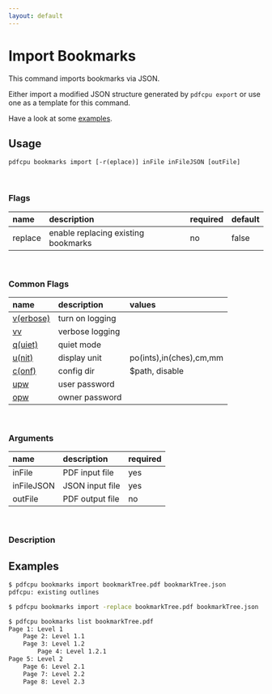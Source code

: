 ```yaml
---
layout: default
---
```


# Import Bookmarks

This command imports bookmarks via JSON.

Either import a modified JSON structure generated by `pdfcpu export`
or use one as a template for this command.

Have a look at some [examples](#examples).

## Usage

```
pdfcpu bookmarks import [-r(eplace)] inFile inFileJSON [outFile]
```

<br>

### Flags

| name      | description    | required | default
|:----------|:---------------|:---------|:-------
| replace   | enable replacing existing bookmarks        | no       | false

<br>

### Common Flags

| name                                            | description     | values
|:------------------------------------------------|:----------------|:-------
| [v(erbose)](../getting_started/common_flags.md) | turn on logging |
| [vv](../getting_started/common_flags.md)        | verbose logging |
| [q(uiet)](../getting_started/common_flags.md)   | quiet mode      |
| [u(nit)](../getting_started/common_flags.md)    | display unit    | po(ints),in(ches),cm,mm
| [c(onf)](../getting_started/common_flags.md)       | config dir      | $path, disable
| [upw](../getting_started/common_flags.md)          | user password   |
| [opw](../getting_started/common_flags.md)          | owner password  |

<br>

### Arguments

| name         | description         | required
|:-------------|:--------------------|:--------
| inFile       | PDF input file      | yes
| inFileJSON   | JSON input file      | yes
| outFile      | PDF output file     | no

<br>


### Description


## Examples

```sh
$ pdfcpu bookmarks import bookmarkTree.pdf bookmarkTree.json
pdfcpu: existing outlines

$ pdfcpu bookmarks import -replace bookmarkTree.pdf bookmarkTree.json

$ pdfcpu bookmarks list bookmarkTree.pdf
Page 1: Level 1
    Page 2: Level 1.1
    Page 3: Level 1.2
        Page 4: Level 1.2.1
Page 5: Level 2
    Page 6: Level 2.1
    Page 7: Level 2.2
    Page 8: Level 2.3
```
